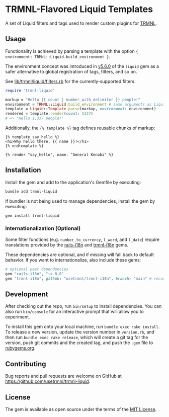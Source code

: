 # TRMNL-Flavored Liquid Templates

A set of Liquid filters and tags used to render custom plugins for [TRMNL](https://usetrmnl.com).

## Usage

Functionality is achieved by parsing a template with the option `{ environment: TRMNL::Liquid.build_environment }`.

The environment concept was introduced in [v5.6.0](https://github.com/Shopify/liquid/releases/tag/v5.6.0) of the  `liquid` gem as a safer alternative to global registration of tags, filters, and so on.

See [lib/trmnl/liquid/filters.rb](lib/trmnl/liquid/filters.rb) for the currently-supported filters.

```ruby
require 'trmnl-liquid'

markup = "Hello {{ count | number_with_delimiter }} people!"
environment = TRMNL::Liquid.build_environment # same arguments as Liquid::Environment.build
template = Liquid::Template.parse(markup, environment: environment)
rendered = template.render(count: 1337)
# => "Hello 1,337 people!"
```


Additionally, the `{% template %}` tag defines reusable chunks of markup:

```liquid
{% template say_hello %}
<h1>Why hello there, {{ name }}!</h1>
{% endtemplate %}

{% render "say_hello", name: "General Kenobi" %}
```

## Installation

Install the gem and add to the application's Gemfile by executing:

```bash
bundle add trmnl-liquid
```

If bundler is not being used to manage dependencies, install the gem by executing:

```bash
gem install trmnl-liquid
```

### Internationalization (Optional)

Some filter functions (e.g. `number_to_currency`, `l_word`, and `l_date`) require translations provided by the [rails-i18n](https://rubygems.org/gems/rails-i18n) and [trmnl-i18n](https://rubygems.org/gems/trmnl-i18n) gems.

These dependencies are optional, and if missing will fall back to default behavior. If you want to internationalize, also include these gems:

```ruby
# optional peer dependencies
gem "rails-i18n", "~> 8.0"
gem "trmnl-i18n", github: "usetrmnl/trmnl-i18n", branch: "main" # recommended for the latest changes
```

## Development

After checking out the repo, run `bin/setup` to install dependencies. You can also run `bin/console` for an interactive prompt that will allow you to experiment.

To install this gem onto your local machine, run `bundle exec rake install`. To release a new version, update the version number in `version.rb`, and then run `bundle exec rake release`, which will create a git tag for the version, push git commits and the created tag, and push the `.gem` file to [rubygems.org](https://rubygems.org).

## Contributing

Bug reports and pull requests are welcome on GitHub at https://github.com/usetrmnl/trmnl-liquid.

## License

The gem is available as open source under the terms of the [MIT License](https://opensource.org/licenses/MIT).
